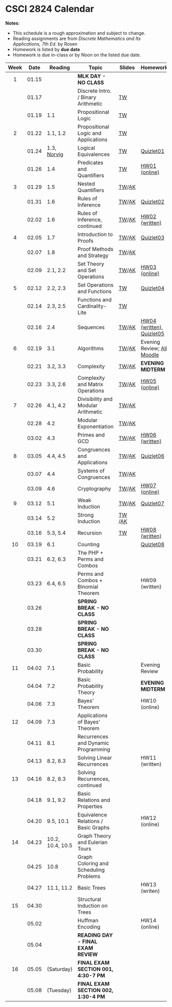 # CSCI 2824 Calendar

**Notes**:
- This schedule is a rough approximation and subject to change.
- Reading assignments are from _Discrete Mathematics and Its Applications, 7th Ed._ by Rosen 
- Homework is listed by **due date**
- Homework is due in-class or by Noon on the listed due date. 

| Week   | Date         | Reading         |                   Topic             	  | Slides      | Homework  	      | 
|:------:|:------------:| ----------------| ------------------------------------------|-------------|-----------------|
| 1      | 01.15        |                 | **MLK DAY - NO CLASS**       |             |                 |	
|        | 01.17        |                 | Discrete Intro. / Binary Arithmetic       |	[TW](https://drive.google.com/open?id=1i8A7sinKdxT1fBWIxM-hg7WioWAnN6r0)            |                 |	
|        | 01.19        | 1.1             | Propositional Logic                       |	[TW](https://drive.google.com/open?id=1lgZpSCjV2lEB2_7yQOqPJmHjMS3Ocig4)            |                 |	
| 2      | 01.22        | 1.1, 1.2        | Propositional Logic and Applications      |	[TW](https://drive.google.com/open?id=1fQYjJIFzUCAm2HfwQ1BwE965j9-YLrZi)		        |	      	     	  | 
|        | 01.24        | 1.3, [Norvig](http://norvig.com/sudoku.html) | Logical Equivalences |	[TW](https://drive.google.com/open?id=1OrDshJjFyktHIQehsdoXryRpdj_Qyvox)    | [Quizlet01](https://moodle.cs.colorado.edu/mod/quiz/view.php?id=21428)            |	
|        | 01.26        | 1.4             | Predicates and Quantifiers                |	[TW](https://drive.google.com/open?id=1r1h95vFaAtS2wOJGM7F1IE-7kjs6ZybG)		        | [HW01 (online)](https://moodle.cs.colorado.edu/mod/quiz/view.php?id=19437)   |
| 3      | 01.29        | 1.5             | Nested Quantifiers			                  |	[TW](https://drive.google.com/open?id=1mpkdN2twai28GkCA3xMvNBN38lxYK9MY)/[AK](https://drive.google.com/file/d/14sLi79_npogRtXbq_C54bN60B2BtYqU6/view?usp=sharing)            |                 | 
|        | 01.31        | 1.6             | Rules of Inference		                    |	[TW](https://drive.google.com/open?id=1u_EwiWVYsRGeBFj85ljqNNPtN6pGP7cu)/[AK](https://drive.google.com/file/d/12RpsC4Fu0uYGDGdTy-EQrDEuBL1ROH_L/view?usp=sharing)            | [Quizlet02](https://moodle.cs.colorado.edu/mod/quiz/view.php?id=21607)                | 
|        | 02.02        | 1.6             | Rules of Inference, continued             |	[TW](https://drive.google.com/open?id=18IrqheTO7DKJRbyg4Fo2ryH3pJCrfBGV)/[AK](https://drive.google.com/file/d/1pl36bn9hHDb9LCgy9-bxcBtv-s3PGYoG/view?usp=sharing)		        | [HW02 (written)](https://piazza.com/class_profile/get_resource/jc1c410ll63nl/jcvc7lhp7fv1qb)  |
| 4      | 02.05        | 1.7             | Introduction to Proofs 	                  |	[TW](https://drive.google.com/open?id=1e_e3x9LX6rraEYYRD4QYtBSc4ggU2stG)/[AK](https://drive.google.com/file/d/1aDhKZ7U4ig22oOVZpdyzB_UsUf-Q_1LQ/view?usp=sharing)           | [Quizlet03](https://moodle.cs.colorado.edu/mod/quiz/view.php?id=21708)                | 
|        | 02.07        | 1.8             | Proof Methods and Strategy 	              | [TW](https://drive.google.com/open?id=1qjgez__GA165a17cIWvD_gSZi4uSFWot)/[AK](https://drive.google.com/file/d/1ftCqJ62mW-QP14QX0kzx9Tsye0hLhxIy/view?usp=sharing)            |                 | 	
|        | 02.09        | 2.1, 2.2        | Set Theory and Set Operations	 	          | [TW](https://drive.google.com/open?id=134kpyxSmNqdZ5nXy4dn97BChh5lcILvR)/[AK](https://drive.google.com/file/d/1QQE17kUF4bcuKQK3FFFTluXuQKy1CYxZ/view?usp=sharing)  			    | [HW03 (online)](https://moodle.cs.colorado.edu/mod/quiz/view.php?id=19438)   |
| 5      | 02.12        | 2.2, 2.3        | Set Operations and Functions      		    |	[TW](https://drive.google.com/open?id=1rkFEUVotirkRjcW63VaQF8GGQ-x00BsT)            | [Quizlet04](https://moodle.cs.colorado.edu/mod/quiz/view.php?id=21852)                | 
|        | 02.14        | 2.3, 2.5        | Functions and Cardinality-Lite 	 		      |	[TW](https://drive.google.com/open?id=1opHM6AZ2kfNvLI1S_Q5_BXzKaxN_ebQW)            |                 | 
|        | 02.16        | 2.4             | Sequences 						  		              |	[TW](https://drive.google.com/open?id=13XydSpNyHafCzxntk4QpUMDWWG292agp)/[AK](https://drive.google.com/file/d/1GtNkGa5bBo3jRCq_u5fDLqPh3Ra1KGSH/view?usp=sharing)		        | [HW04 (written)](https://piazza.com/class_profile/get_resource/jc1c410ll63nl/jdg3fxcww5915p), [Quizlet05](https://moodle.cs.colorado.edu/mod/quiz/view.php?id=21955)  |
| 6      | 02.19        | 3.1             | Algorithms 						  		              |	[TW](https://drive.google.com/open?id=1DB--epJOcAXs_Ayamey0x2cR8c_BjECq)/[AK](https://drive.google.com/file/d/1dBo-Gmn8Ra7ckX5F-l-0ZHuOPmYj0Oko/view?usp=sharing)          | Evening Review; [All Moodle](https://moodle.cs.colorado.edu/mod/quiz/view.php?id=19433)      | 
|        | 02.21        | 3.2, 3.3        | Complexity			                          |	[TW](https://drive.google.com/open?id=1yu8xNf6joOgmMIkHDskw6BFYycUjSsCt)/[AK](https://drive.google.com/open?id=1dBo-Gmn8Ra7ckX5F-l-0ZHuOPmYj0Oko)            | **EVENING MIDTERM** | 
|        | 02.23        | 3.3, 2.6        | Complexity and Matrix Operations          |	[TW](https://drive.google.com/open?id=1Hs8OEcrH4WaKREkplOicBuVGB7kx1L_p)/[AK](https://drive.google.com/open?id=1Pozqc6GuTKwN9KgBMHwuhJ9FVqgxVEUL)		        | [HW05 (online)](https://moodle.cs.colorado.edu/mod/quiz/view.php?id=19439)   |
| 7      | 02.26        | 4.1, 4.2        | Divisibility and Modular Arithmetic		    |	[TW](https://drive.google.com/open?id=1xsZI1Jeoxco9ZORBpTIseBMYuFzCSetH)/[AK](https://drive.google.com/open?id=1CoxLT8bLnIvASoKsiMOTgN9Eoh1rH6KQ)            |                 | 
|        | 02.28        | 4.2             | Modular Exponentiation                 |	   [TW](https://drive.google.com/open?id=1PGPp0ZgSKYzx-7tWcs80c6gZcSem8wkI)/[AK](https://drive.google.com/open?id=1CoxLT8bLnIvASoKsiMOTgN9Eoh1rH6KQ)            |                 | 
|        | 03.02        | 4.3             | Primes and GCD 							              |	[TW](https://drive.google.com/open?id=1qowvnhOSUo3fAast7RAClyYvcTMU55iZ)/[AK](https://drive.google.com/open?id=1latCuwl_7cjOZX8QiUWLKstO5YywWRmK)		        | [HW06 (written)](https://piazza.com/class_profile/get_resource/jc1c410ll63nl/je0fexnbbdf398)  |
| 8      | 03.05        | 4.4, 4.5        | Congruences and Applications              |	[TW](https://drive.google.com/open?id=1Ly8rajFgmgD6ZDvU8AoHTfKVtYmj6Mul)/[AK](https://drive.google.com/open?id=10Dmh2Wt4zQ7j0L8ApE9gpBJQsdDtf9_M)            | [Quizlet06](https://moodle.cs.colorado.edu/mod/quiz/view.php?id=22344)                | 
|        | 03.07        | 4.4             | Systems of Congruences 				        	  |	[TW](https://drive.google.com/open?id=10BJZ0dCnGLpzUiZ-uQDJSogvkUit8heh)/[AK](https://drive.google.com/open?id=11jDX8RPMDlxlBYcw_rwcTx3VOWUe_hRK)            |                 | 
|        | 03.09        | 4.6             | Cryptography                              |	[TW](https://drive.google.com/open?id=1OB3rbyxGz_H8URmbFNwkOxImfpmpJF5H)/[AK](https://drive.google.com/open?id=1YWgqqANi5MpLuvmRTMYEbKgYL5zXmLmG)            | [HW07 (online)](https://moodle.cs.colorado.edu/mod/quiz/view.php?id=19440)   | 
| 9      | 03.12        | 5.1             | Weak Induction                            |	[TW](https://drive.google.com/open?id=1-BHc0wOkr8n19TnCS46YWKfpbnCVx3wH)/[AK](https://drive.google.com/open?id=1Z8Nf7c41XtK3e8q1QZWZ0nKw27OLrUTI)            | [Quizlet07](https://moodle.cs.colorado.edu/mod/quiz/view.php?id=22505)                | 
|        | 03.14        | 5.2             | Strong Induction 						  	          |	[TW](https://drive.google.com/open?id=1o5sKs5xyarMe_PS8-IZuwCig9Ywz6-cn) /[AK](https://drive.google.com/open?id=1Pl0HDq9VtHpIbHmmG7foD9GNatz5J0yB)           |                 | 
|        | 03.16        | 5.3, 5.4        | Recursion 						              		  |	[TW](https://drive.google.com/open?id=1edfrynYkOWurydeLNVVCKLu2I6209pu-)		        | [HW08 (written)](https://piazza.com/class_profile/get_resource/jc1c410ll63nl/jek7u9pwv663jq)  |
| 10     | 03.19        | 6.1             | Counting  		                            |	            | [Quizlet08](https://moodle.cs.colorado.edu/mod/quiz/view.php?id=22615)                | 
|        | 03.21        | 6.2, 6.3        | The PHP + Perms and Combos                |	            |                 | 
|        | 03.23        | 6.4, 6.5  	    | Perms and Combos + Binomial Theorem       |		     	    | HW09 (written)   |
|        | 03.26        |                 | **SPRING BREAK - NO CLASS**               |	            |                 | 
|        | 03.28        |                 | **SPRING BREAK - NO CLASS**               |	            |                 | 
|        | 03.30        |                 | **SPRING BREAK - NO CLASS**               |			        |                 |
| 11     | 04.02        | 7.1             | Basic Probability                         |	            | Evening Review      | 
|        | 04.04        | 7.2             | Basic Probability Theory	                |	            | **EVENING MIDTERM** | 
|        | 04.06        | 7.3             | Bayes' Theorem              		          |			        | HW10 (online)  |
| 12     | 04.09        | 7.3             | Applications of Bayes' Theorem            |			        |	                | 
|        | 04.11        | 8.1             | Recurrences and Dynamic Programming       |			        |			            | 
|        | 04.13        | 8.2, 8.3        | Solving Linear Recurrences                |			        |	HW11 (written)   | 
| 13     | 04.16        | 8.2, 8.3        | Solving Recurrences, continued    			  |	            |                 | 
|        | 04.18        | 9.1, 9.2        | Basic Relations and Properties            |	            |                 | 
|        | 04.20        | 9.5, 10.1       | Equivalence Relations / Basic Graphs      |			        | HW12 (online)  |
| 14     | 04.23        | 10.2, 10.4, 10.5| Graph Theory and Eulerian Tours           |	            |                 | 
|        | 04.25        | 10.8            | Graph Coloring and Scheduling Problems    |	            |                 | 
|        | 04.27        | 11.1, 11.2      | Basic Trees                               |	    		    | HW13 (writen)   |
| 15     | 04.30        |                 | Structural Induction on Trees             |	            |                 | 
|        | 05.02        |                 | Huffman Encoding                          |			        |	HW14 (online)  |
|        | 05.04        |                 | **READING DAY - FINAL EXAM REVIEW**	      |			    |	          |
| 16     | 05.05        | (Saturday)      | **FINAL EXAM SECTION 001, 4:30-7 PM**     |			    |			      | 
|        | 05.08        | (Tuesday)       | **FINAL EXAM SECTION 002, 1:30-4 PM**     |			    |			      | 
